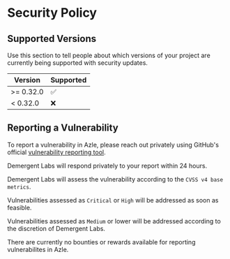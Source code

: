 # Security Policy

## Supported Versions

Use this section to tell people about which versions of your project are
currently being supported with security updates.

| Version | Supported          |
| ------- | ------------------ |
| >= 0.32.0   | :white_check_mark: |
| < 0.32.0   | :x:                |

## Reporting a Vulnerability

To report a vulnerability in Azle, please reach out privately using GitHub's official [vulnerability reporting tool](https://github.com/demergent-labs/azle/security).

Demergent Labs will respond privately to your report within 24 hours.

Demergent Labs will assess the vulnerability according to the `CVSS v4 base metrics`.

Vulnerabilities assessed as `Critical` or `High` will be addressed as soon as feasible.

Vulnerabilities assessed as `Medium` or lower will be addressed according to the discretion of Demergent Labs.

There are currently no bounties or rewards available for reporting vulnerabilites in Azle.
